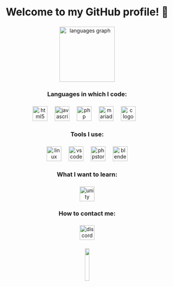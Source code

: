 <h1 align="center">Welcome to my GitHub profile! 👋</h1>

###

<div align="center">
  <img src="https://github-readme-stats.vercel.app/api/top-langs?username=Ilovemyhous&locale=en&hide_title=false&layout=compact&card_width=320&langs_count=6&theme=dracula&hide_border=false&order=2" height="150" alt="languages graph"  />
</div>

###

<h3 align="center">Languages in which I code:</h3>

###

<div align="center">
  <img src="https://cdn.simpleicons.org/html5/E34F26" height="40" alt="html5 logo"  />
  <img width="12" />
  <img src="https://cdn.simpleicons.org/javascript/F7DF1E" height="40" alt="javascript logo"  />
  <img width="12" />
  <img src="https://cdn.simpleicons.org/php/777BB4" height="40" alt="php logo"  />
  <img width="12" />
  <img src="https://cdn.simpleicons.org/mariadb" height="40" alt="mariadb logo"  />
  <img width="12" />
  <img src="https://cdn.jsdelivr.net/gh/devicons/devicon/icons/c/c-original.svg" height="40" alt="c logo"  />
  <img width="12" />
</div>

###

<h3 align="center">Tools I use:</h3>

###

<div align="center">
  <img src="https://cdn.jsdelivr.net/gh/devicons/devicon/icons/linux/linux-original.svg" height="40" alt="linux logo"  />
  <img width="12" />
  <img src="https://cdn.simpleicons.org/visualstudiocode/007ACC" height="40" alt="vscode logo"  />
  <img width="12" />
  <img src="https://github.com/Ilovemyhous/Ilovemyhous/assets/50217071/4bc39f54-a97c-4852-8428-f2f758fbb083" height="40" alt="phpstorm logo"/>
  <img width="12" />
  <img src="https://cdn.jsdelivr.net/gh/devicons/devicon/icons/blender/blender-original.svg" height="40" alt="blender logo"  />
</div>

###

<h3 align="center">What I want to learn:</h3>

###

<div align="center">
  <img src="https://cdn.simpleicons.org/unity/FFFFFF" height="40" alt="unity logo"  />
</div>

###

<h3 align="center">How to contact me:</h3>

###

<div align="center">
  <a href="https://discord.com/users/552544125984047127"><img src="https://cdn.simpleicons.org/discord" height="40" alt="discord logo"  /></a>
</div>

###

<div align="center">
  <img width="15%" src="https://media.discordapp.net/attachments/1020435078364549225/1021063331412443338/image0.gif?ex=666c51d4&is=666b0054&hm=819380331b209ba81f1fbc01aa70db5c789122a9d8bd194138ec154b36e6d857&=&width=448&height=468"  />
</div>
